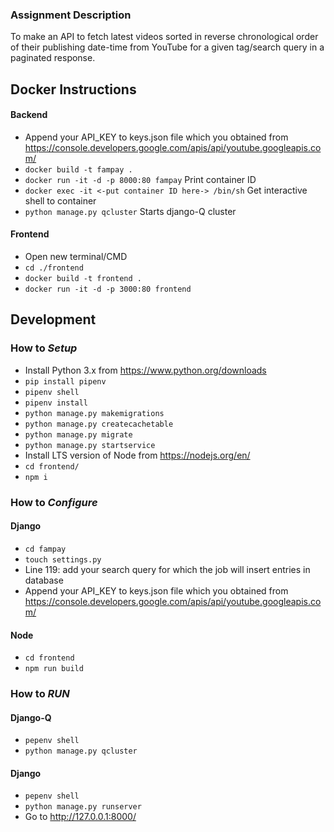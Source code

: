 ### Assignment Description
To make an API to fetch latest videos sorted in reverse chronological order of their 
publishing date-time from YouTube for a given tag/search query in a paginated response.

## Docker Instructions
#### Backend
 - Append your API_KEY to keys.json file which you obtained 
 from https://console.developers.google.com/apis/api/youtube.googleapis.com/ 
 - `docker build -t fampay .`
 - `docker run -it -d -p 8000:80 fampay` Print container ID
 - `docker exec -it <-put container ID here-> /bin/sh` Get interactive shell to container 
 - `python manage.py qcluster` Starts django-Q cluster 
#### Frontend
 - Open new terminal/CMD 
 - `cd ./frontend`
 - `docker build -t frontend .`
 - `docker run -it -d -p 3000:80 frontend`

## Development
### How to <i>Setup</i>
 - Install Python 3.x from https://www.python.org/downloads
 - `pip install pipenv`
 - `pipenv shell`
 - `pipenv install`
 - `python manage.py makemigrations`
 - `python manage.py createcachetable`
 - `python manage.py migrate`
 - `python manage.py startservice`
 - Install LTS version of Node from https://nodejs.org/en/
 - `cd frontend/`
 - `npm i`
 
### How to <i>Configure</i>
#### Django
 - `cd fampay`
 - `touch settings.py`
 - Line 119: add your search query for which the job will insert entries in database
 - Append your API_KEY to keys.json file which you obtained 
 from https://console.developers.google.com/apis/api/youtube.googleapis.com/ 
#### Node
 - `cd frontend`
 - `npm run build`

### How to <i>RUN</i>
#### Django-Q
 - `pepenv shell` 
 - `python manage.py qcluster`
#### Django
 - `pepenv shell` 
 - `python manage.py runserver`
 - Go to http://127.0.0.1:8000/